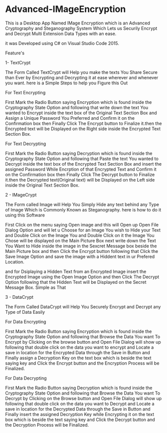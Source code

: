 # Advanced-IMageEncryption
This is a Desktop App Named IMage Encryption  which is an Advanced Cryptography  and Steganography System Which  Lets us Securily Encrypt and Decrypt Multi  Extension Data Types with an ease.   


it was Developed using C# on Visual Studio Code 2015.

Feature's

1- TextCrypt


  The Form Called TextCrypt will Help you make the texts You Share 
Secure than Ever by Encrypting and Decrypting it 
at ease wherever  and whenever you want.
here is a Simple Steps to  help you Figure this Out

For Text Encrypting

First Mark the Radio Button saying Encryption
 which is found inside the Cryptography State Option 
and following that write down the text You wanted
 to Encrypt inside the text box of the Original Text Section
 Box and Assign a Unique Password You Preferred and Confirm
 it on the Confirmation box then Finally Click The Encrypt button
 to Finalize it.then the Encrypted text will be Displayed on the Right
 side inside the Encrypted Text Section Box.


For Text Decrypting

First Mark the Radio Button saying Decryption which is found inside
 the Cryptography State Option and following that Paste the text You
 wanted to Decrypt inside the text box of the Encrypted Text Section Box
 and insert the assigned Password While Encrption of that Encrypted Text
 and Confirm it on the Confirmation box then Finally Click The Decrypt 
button to Finalize it.then the Decrypted text(Original text) will be Displayed 
on the Left side inside the Original Text Section Box.


2 -  IMageCrypt

The Form called Image will Help You Simply Hide any text behind any Type of Image
Which is Commonly Known as Steganography.
here is how to do it using this Software

First Click on the menu saying Open image 
and this will Open up Open File Dialog Option
and will let u Choose for an Image You wish to
Hide your Text and Double Click on the Image You
and Double Click on it the Image You Chose will be
displayed on the Main Picture Box next write down 
the Text You Want to Hide inside the image in the 
Sexcret Message box beside the Main Picture box 
and then Click the Encrypt button following that Click
 the Save Image Option and save the image with 
a Hiddent text in ur Prefered Location.

and for Dsiplaying a Hidden Text from an Encrypted Image
insert the Encrypted Image using the Open Image Option and
then Click The Decrypt Option following that the Hidden 
Text will be Displayed on the Secret Message Box.
Simple as That


3 - DataCrypt


The Form Called DataCrypt will Help You Securely Encrypt and Decrypt any Type of Data Easily

For Data Encrypting

First Mark the Radio Button saying Encryption which is found inside the Cryptography 
State Option and following that Browse the Data You want To Encrypt 
by Clicking on the browse button and Open File Dialog will show up 
following that double click on the data you want to encrypt and Locate 
a save in location for the Encrypted Data through the Save in Button 
and Finally assign a Decryption Key on the text box which is 
beside the text saying key and Click the Encrypt button and 
the Encryption Process will be Finalized.


For Data Decrypting

First Mark the Radio Button saying Decryption which is found inside the Cryptography 
State Option and following that Browse the Data You want To Decrypt 
by Clicking on the Browse button and Open File Dialog will show up 
following that double click on the data you want to Decrypt and Locate 
a save in location for the Decrypted Data through the Save in Button 
and Finally insert the assigned Decryption Key while Encrypting it on the text box which is 
beside the text saying key and Click the Decrypt button and 
the Decryption Process will be Finalized.
